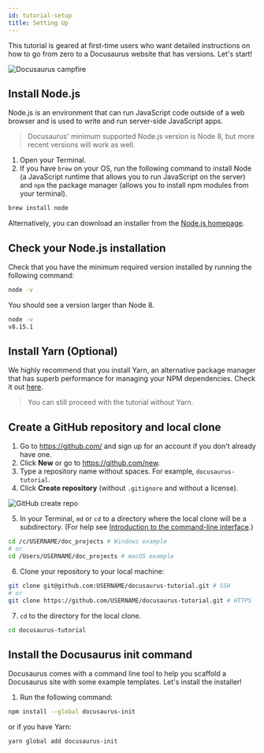 ```yaml
---
id: tutorial-setup
title: Setting Up
---
```


This tutorial is geared at first-time users who want detailed instructions on how to go from zero to a Docusaurus website that has versions. Let's start!

<img alt="Docusaurus campfire" src="/img/undraw_docusaurus_mountain.svg" class="docImage"/>

## Install Node.js

Node.js is an environment that can run JavaScript code outside of a web browser and is used to write and run server-side JavaScript apps.

> Docusaurus' minimum supported Node.js version is Node 8, but more recent versions will work as well.

1. Open your Terminal.
1. If you have `brew` on your OS, run the following command to install Node (a JavaScript runtime that allows you to run JavaScript on the server) and `npm` the package manager (allows you to install npm modules from your terminal).

```sh
brew install node
```

Alternatively, you can download an installer from the [Node.js homepage](https://nodejs.org/en/).

## Check your Node.js installation

Check that you have the minimum required version installed by running the following command:

```sh
node -v
```

You should see a version larger than Node 8.

```sh
node -v
v8.15.1
```

## Install Yarn (Optional)

We highly recommend that you install Yarn, an alternative package manager that has superb performance for managing your NPM dependencies. Check it out [here](https://yarnpkg.com/en/docs/install).

> You can still proceed with the tutorial without Yarn.

## Create a GitHub repository and local clone

1. Go to https://github.com/ and sign up for an account if you don't already have one.
1. Click **New** or go to https://github.com/new.
1. Type a repository name without spaces. For example, `docusaurus-tutorial`.
1. Click **Create repository** (without `.gitignore` and without a license).

<img alt="GitHub create repo" src="/img/tutorial-git-clone.png" class="docImage"/>

5. In your Terminal, `md` or `cd` to a directory where the local clone will be a subdirectory. (For help see [Introduction to the command-line interface](https://tutorial.djangogirls.org/en/intro_to_command_line/).) 

```sh
cd /c/USERNAME/doc_projects # Windows example
# or
cd /Users/USERNAME/doc_projects # macOS example
```

6. Clone your repository to your local machine:

```sh
git clone git@github.com:USERNAME/docusaurus-tutorial.git # SSH
# or
git clone https://github.com/USERNAME/docusaurus-tutorial.git # HTTPS
```

7. `cd` to the directory for the local clone.

```sh
cd docusaurus-tutorial
```

## Install the Docusaurus init command

Docusaurus comes with a command line tool to help you scaffold a Docusaurus site with some example templates. Let's install the installer!

1. Run the following command:

```sh
npm install --global docusaurus-init
```

or if you have Yarn:

```sh
yarn global add docusaurus-init
```
